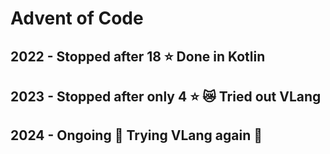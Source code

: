 # Advent of Code

## 2022 - Stopped after 18 ⭐️ Done in Kotlin
## 2023 - Stopped after only 4 ⭐️ 😿 Tried out VLang
## 2024 - Ongoing 🦌 Trying VLang again 🤞
